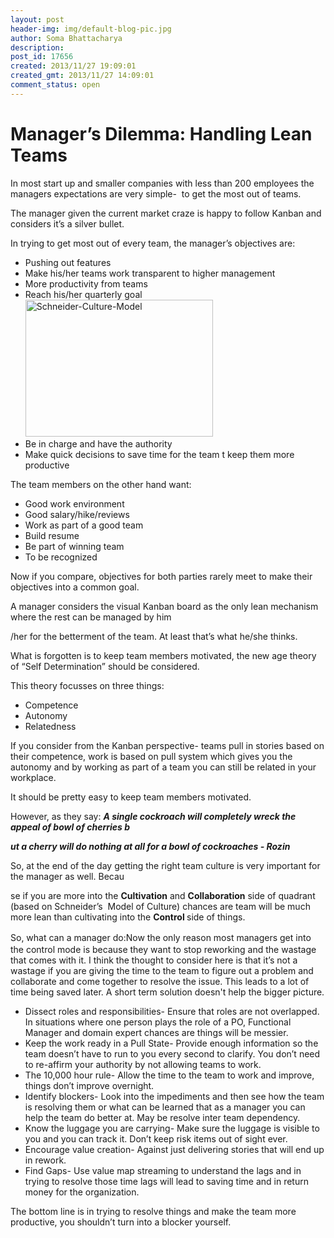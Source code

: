 ```yaml
---
layout: post
header-img: img/default-blog-pic.jpg
author: Soma Bhattacharya
description: 
post_id: 17656
created: 2013/11/27 19:09:01
created_gmt: 2013/11/27 14:09:01
comment_status: open
---
```


# Manager’s Dilemma: Handling Lean Teams

<p>In most start up and smaller companies with less than 200 employees the managers expectations are very simple-  to get the most out of teams.</p>
<p>The manager given the current market craze is happy to follow Kanban and considers it’s a silver bullet.</p>
<p>In trying to get most out of every team, the manager’s objectives are:
<ul>
    <li>Pushing out features</li>
    <li>Make his/her teams work transparent to higher management</li>
    <li>More productivity from teams</li>
    <li>Reach his/her quarterly goal<img class="size-medium wp-image-17657 alignright" alt="Schneider-Culture-Model" src="http://xebee.xebia.in/wp-content/uploads/2013/11/Schneider-Culture-Model-300x219.jpg" width="300" height="219" /></li>
    <li>Be in charge and have the authority</li>
    <li>Make quick decisions to save time for the team t keep them more productive</li>
</ul>
The team members on the other hand want:
<ul>
    <li>Good work environment</li>
    <li>Good salary/hike/reviews</li>
    <li>Work as part of a good team</li>
    <li>Build resume</li>
    <li>Be part of winning team</li>
    <li>To be recognized</li>
</ul>
Now if you compare, objectives for both parties rarely meet to make their objectives into a common goal.</p>
<p>A manager considers the visual Kanban board as the only lean mechanism where the rest can be managed by him</p>
<p>/her for the betterment of the team. At least that’s what he/she thinks.</p>
<p>What is forgotten is to keep team members motivated, the new age theory of “Self Determination” should be considered.</p>
<p>This theory focusses on three things:
<ul>
    <li>Competence</li>
    <li>Autonomy</li>
    <li>Relatedness</li>
</ul>
If you consider from the Kanban perspective- teams pull in stories based on their competence, work is based on pull system which gives you the autonomy and by working as part of a team you can still be related in your workplace.</p>
<p>It should be pretty easy to keep team members motivated.</p>
<p>However, as they say: <b><i>A single cockroach will completely wreck the appeal of bowl of cherries b</i></b></p>
<p><b><i>ut a cherry will do nothing at all for a bowl of cockroaches - Rozin</i></b></p>
<p>So, at the end of the day getting the right team culture is very important for the manager as well. Becau</p>
<p>se if you are more into the <b>Cultivation</b> and <b>Collaboration</b> side of quadrant (based on Schneider’s  Model of Culture) chances are team will be much more lean than cultivating into the <b>Control </b>side of things.</p>
<p><span style="line-height: 1.5em">So, what can a manager do:</span>Now the only reason most managers get into the control mode is because they want to stop reworking and the wastage that comes with it. I think the thought to consider here is that it’s not a wastage if you are giving the time to the team to figure out a problem and collaborate and come together to resolve the issue. This leads to a lot of time being saved later. A short term solution doesn't help the bigger picture.
<ul>
    <li>Dissect roles and responsibilities- Ensure that roles are not overlapped. In situations where one person plays the role of a PO, Functional Manager and domain expert chances are things will be messier.</li>
    <li>Keep the work ready in a Pull State- Provide enough information so the team doesn’t have to run to you every second to clarify. You don’t need to re-affirm your authority by not allowing teams to work.</li>
    <li>The 10,000 hour rule- Allow the time to the team to work and improve, things don’t improve overnight.</li>
    <li>Identify blockers- Look into the impediments and then see how the team is resolving them or what can be learned that as a manager you can help the team do better at. May be resolve inter team dependency.</li>
    <li>Know the luggage you are carrying- Make sure the luggage is visible to you and you can track it. Don’t keep risk items out of sight ever.</li>
    <li>Encourage value creation- Against just delivering stories that will end up in rework.</li>
    <li>Find Gaps- Use value map streaming to understand the lags and in trying to resolve those time lags will lead to saving time and in return money for the organization.</li>
</ul>
The bottom line is in trying to resolve things and make the team more productive, you shouldn’t turn into a blocker yourself.</p>